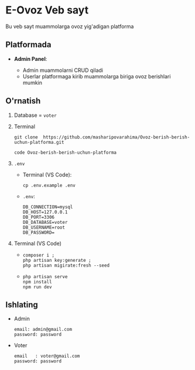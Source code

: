 # E-Ovoz Veb sayt

Bu veb sayt muammolarga ovoz yig'adigan platforma

## Platformada

-   **Admin Panel**:

    -   Admin muammolarni CRUD qiladi
    -   Userlar platformaga kirib muammolarga biriga ovoz berishlari mumkin

## O'rnatish

1. Database = `voter`

2. Terminal

    ```shell
    git clone  https://github.com/masharipovarahima/Ovoz-berish-berish-uchun-platforma.git
    ```

    ```shell
    code Ovoz-berish-berish-uchun-platforma
    ```

3. `.env`

    - Terminal (VS Code):
        ```shell
        cp .env.example .env
        ```
    - `.env`:
        ```shell
        DB_CONNECTION=mysql
        DB_HOST=127.0.0.1
        DB_PORT=3306
        DB_DATABASE=voter
        DB_USERNAME=root
        DB_PASSWORD=
        ```

4. Terminal (VS Code)
    - ```shell
      composer i ;
      php artisan key:generate ;
      php artisan migirate:fresh --seed
      ```
    - ```shell
      php artisan serve
      npm install
      npm run dev
      ```

## Ishlating

-   Admin

    ```shell
    email: admin@gmail.com
    password: password
    ```

-   Voter
    ```shell
    email   : voter@gmail.com
    password: password
    ```
